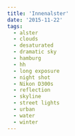 ```yaml
---
title: 'Innenalster'
date: '2015-11-22'
tags:
  - alster
  - clouds
  - desaturated
  - dramatic sky
  - hamburg
  - hh
  - long exposure
  - night shot
  - Nikon D300s
  - reflection
  - skyline
  - street lights
  - urban
  - water
  - winter
---
```

